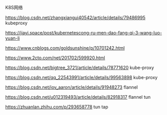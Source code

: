 K8S网络



https://blog.csdn.net/zhangxiangui40542/article/details/79486995  kubeproxy



https://jiayi.space/post/kubernetescong-ru-men-dao-fang-qi-3-wang-luo-yuan-li



https://www.cnblogs.com/goldsunshine/p/10701242.html

https://www.2cto.com/net/201702/599920.html

https://blog.csdn.net/bigtree_3721/article/details/78771620 kube-proxy

https://blog.csdn.net/qq_22543991/article/details/99563898 kube-proxy



https://blog.csdn.net/iov_aaron/article/details/91948273 flannel

https://blog.csdn.net/u012319493/article/details/82918317 flannel tun



https://zhuanlan.zhihu.com/p/293658778 tun tap